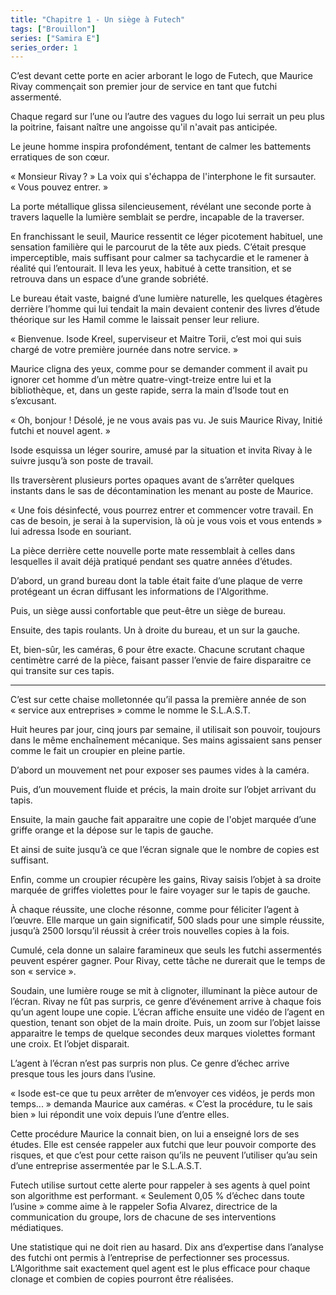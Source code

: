 ```yaml
---
title: "Chapitre 1 - Un siège à Futech"
tags: ["Brouillon"]
series: ["Samira E"]
series_order: 1
---
```


C’est devant cette porte en acier arborant le logo de Futech, que Maurice Rivay commençait son premier jour de service en tant que futchi assermenté.

Chaque regard sur l’une ou l’autre des vagues du logo lui serrait un peu plus la poitrine, faisant naître une angoisse qu'il n'avait pas anticipée.

Le jeune homme inspira profondément, tentant de calmer les battements erratiques de son cœur.

« Monsieur Rivay ? » La voix qui s'échappa de l'interphone le fit sursauter. « Vous pouvez entrer. »

La porte métallique glissa silencieusement, révélant une seconde porte à travers laquelle la lumière semblait se perdre, incapable de la traverser.

En franchissant le seuil, Maurice ressentit ce léger picotement habituel, une sensation familière qui le parcourut de la tête aux pieds. C’était presque imperceptible, mais suffisant pour calmer sa tachycardie et le ramener à réalité qui l’entourait. Il leva les yeux, habitué à cette transition, et se retrouva dans un espace d’une grande sobriété.

Le bureau était vaste, baigné d’une lumière naturelle, les quelques étagères derrière l’homme qui lui tendait la main devaient contenir des livres d’étude théorique sur les Hamil comme le laissait penser leur reliure.

« Bienvenue. Isode Kreel, superviseur et Maitre Torii, c’est moi qui suis chargé de votre première journée dans notre service. »

Maurice cligna des yeux, comme pour se demander comment il avait pu ignorer cet homme d’un mètre quatre-vingt-treize entre lui et la bibliothèque, et, dans un geste rapide, serra la main d’Isode tout en s’excusant.

« Oh, bonjour ! Désolé, je ne vous avais pas vu. Je suis Maurice Rivay, Initié futchi et nouvel agent. »

Isode esquissa un léger sourire, amusé par la situation et invita Rivay à le suivre jusqu’à son poste de travail.

Ils traversèrent plusieurs portes opaques avant de s’arrêter quelques instants dans le sas de décontamination les menant au poste de Maurice.

« Une fois désinfecté, vous pourrez entrer et commencer votre travail. En cas de besoin, je serai à la supervision, là où je vous vois et vous entends » lui adressa Isode en souriant.

La pièce derrière cette nouvelle porte mate ressemblait à celles dans lesquelles il avait déjà pratiqué pendant ses quatre années d’études.



D’abord, un grand bureau dont la table était faite d’une plaque de verre protégeant un écran diffusant les informations de l'Algorithme.

Puis, un siège aussi confortable que peut-être un siège de bureau.

Ensuite, des tapis roulants. Un à droite du bureau, et un sur la gauche.

Et, bien-sûr, les caméras, 6 pour être exacte. Chacune scrutant chaque centimètre carré de la pièce, faisant passer l’envie de faire disparaitre ce qui transite sur ces tapis.

---

C’est sur cette chaise molletonnée qu’il passa la première année de son « service aux entreprises » comme le nomme le S.L.A.S.T.

Huit heures par jour, cinq jours par semaine, il utilisait son pouvoir, toujours dans le même enchaînement mécanique. Ses mains agissaient sans penser comme le fait un croupier en pleine partie.

D’abord un mouvement net pour exposer ses paumes vides à la caméra.

Puis, d’un mouvement fluide et précis, la main droite sur l’objet arrivant du tapis.

Ensuite, la main gauche fait apparaitre une copie de l'objet marquée d’une griffe orange et la dépose sur le tapis de gauche.

Et ainsi de suite jusqu’à ce que l’écran signale que le nombre de copies est suffisant.

Enfin, comme un croupier récupère les gains, Rivay saisis l’objet à sa droite marquée de griffes violettes pour le faire voyager sur le tapis de gauche.

À chaque réussite, une cloche résonne, comme pour féliciter l’agent à l’œuvre. Elle marque un gain significatif, 500 slads pour une simple réussite, jusqu’à 2500 lorsqu’il réussit à créer trois nouvelles copies à la fois.

Cumulé, cela donne un salaire faramineux que seuls les futchi assermentés peuvent espérer gagner. Pour Rivay, cette tâche ne durerait que le temps de son « service ».

Soudain, une lumière rouge se mit à clignoter, illuminant la pièce autour de l’écran.
Rivay ne fût pas surpris, ce genre d’événement arrive à chaque fois qu’un agent loupe une copie.
L’écran affiche ensuite une vidéo de l’agent en question, tenant son objet de la main droite. 
Puis, un zoom sur l’objet laisse apparaitre le temps de quelque secondes deux marques violettes formant une croix. Et l’objet disparait.

L’agent à l’écran n’est pas surpris non plus. Ce genre d’échec arrive presque tous les jours dans l’usine.

« Isode est-ce que tu peux arrêter de m’envoyer ces vidéos, je perds mon temps... » demanda Maurice aux caméras.
« C’est la procédure, tu le sais bien » lui répondit une voix depuis l’une d’entre elles.

Cette procédure Maurice la connait bien, on lui a enseigné lors de ses études. Elle est censée rappeler aux futchi que leur pouvoir comporte des risques, et que c’est pour cette raison qu’ils ne peuvent l’utiliser qu’au sein d’une entreprise assermentée par le S.L.A.S.T.

Futech utilise surtout cette alerte pour rappeler à ses agents à quel point son algorithme est performant. « Seulement 0,05 % d’échec dans toute l’usine » comme aime à le rappeler Sofia Alvarez, directrice de la communication du groupe, lors de chacune de ses interventions médiatiques.

Une statistique qui ne doit rien au hasard. Dix ans d’expertise dans l’analyse des futchi ont permis à l’entreprise de perfectionner ses processus. 
L’Algorithme sait exactement quel agent est le plus efficace pour chaque clonage et combien de copies pourront être réalisées.